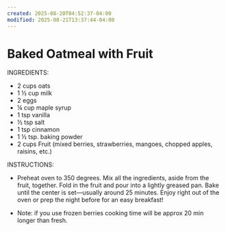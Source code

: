 ```yaml
---
created: 2025-08-20T04:52:37-04:00
modified: 2025-08-21T13:37:44-04:00
---
```


# Baked Oatmeal with Fruit

INGREDIENTS:
- 2 cups oats
- 1 ½ cup milk
- 2 eggs 
- ¼ cup maple syrup 
- 1 tsp vanilla
- ½ tsp salt
- 1 tsp cinnamon
- 1 ½ tsp. baking powder
- 2 cups Fruit (mixed berries, strawberries, mangoes, chopped apples, raisins, etc.)

INSTRUCTIONS:
- Preheat oven to 350 degrees. Mix all the ingredients, aside from the fruit, together. Fold in the fruit and pour into a lightly greased pan. Bake until the center is set—usually around 25 minutes. Enjoy right out of the oven or prep the night before for an easy breakfast!

- Note: if you use frozen berries cooking time will be approx 20 min longer than fresh.
